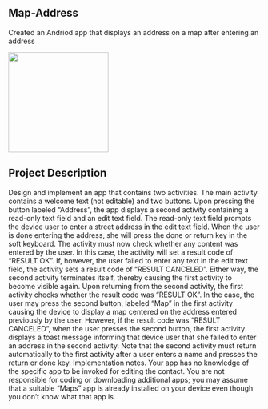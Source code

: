 ## Map-Address
Created an Andriod app that displays an address on a map after entering an address

<img src=http://g.recordit.co/ee4Ky80j4n.gif width=200><br>

## Project Description
Design and implement an app that contains two activities. The main activity contains a welcome text (not editable) and two buttons. Upon pressing the button labeled “Address”, the app displays a second activity containing a read-only text field and an edit text field. The read-only text field prompts the device user to enter a street address in the edit text field. When the user is done entering the address, she will press the done or return key in the soft keyboard. The activity must now check whether any content was entered by the user. In this case, the activity will set a result code of “RESULT OK”. If, however, the user failed to enter any text in the edit text field, the activity sets a result code of “RESULT CANCELED”. Either way, the second activity terminates itself, thereby causing the first activity to become visible again. Upon returning from the second activity, the first activity checks whether the result code was “RESULT OK”. In the case, the user may press the second button, labeled “Map” in the first activity causing the device to display a map centered on the address entered previously by the user. However, if the result code was “RESULT CANCELED”, when the user presses the second button, the first activity displays a toast message informing that device user that she failed to enter an address in the second activity. Note that the second activity must return automatically to the first activity after a user enters a
name and presses the return or done key. Implementation notes. Your app has no knowledge of the specific app to be invoked for editing the
contact. You are not responsible for coding or downloading additional apps; you may assume that a suitable “Maps” app is already installed on your device even though you don’t know what that app is.





